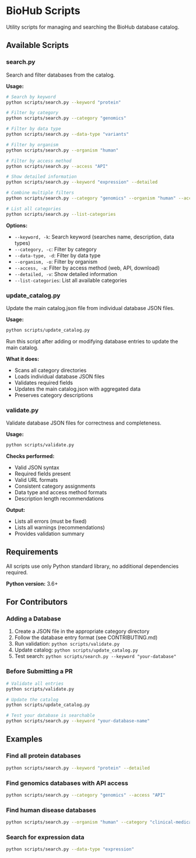 # BioHub Scripts

Utility scripts for managing and searching the BioHub database catalog.

## Available Scripts

### search.py

Search and filter databases from the catalog.

**Usage:**
```bash
# Search by keyword
python scripts/search.py --keyword "protein"

# Filter by category
python scripts/search.py --category "genomics"

# Filter by data type
python scripts/search.py --data-type "variants"

# Filter by organism
python scripts/search.py --organism "human"

# Filter by access method
python scripts/search.py --access "API"

# Show detailed information
python scripts/search.py --keyword "expression" --detailed

# Combine multiple filters
python scripts/search.py --category "genomics" --organism "human" --access "API"

# List all categories
python scripts/search.py --list-categories
```

**Options:**
- `--keyword, -k`: Search keyword (searches name, description, data types)
- `--category, -c`: Filter by category
- `--data-type, -d`: Filter by data type
- `--organism, -o`: Filter by organism
- `--access, -a`: Filter by access method (web, API, download)
- `--detailed, -v`: Show detailed information
- `--list-categories`: List all available categories

### update_catalog.py

Update the main catalog.json file from individual database JSON files.

**Usage:**
```bash
python scripts/update_catalog.py
```

Run this script after adding or modifying database entries to update the main catalog.

**What it does:**
- Scans all category directories
- Loads individual database JSON files
- Validates required fields
- Updates the main catalog.json with aggregated data
- Preserves category descriptions

### validate.py

Validate database JSON files for correctness and completeness.

**Usage:**
```bash
python scripts/validate.py
```

**Checks performed:**
- Valid JSON syntax
- Required fields present
- Valid URL formats
- Consistent category assignments
- Data type and access method formats
- Description length recommendations

**Output:**
- Lists all errors (must be fixed)
- Lists all warnings (recommendations)
- Provides validation summary

## Requirements

All scripts use only Python standard library, no additional dependencies required.

**Python version:** 3.6+

## For Contributors

### Adding a Database

1. Create a JSON file in the appropriate category directory
2. Follow the database entry format (see CONTRIBUTING.md)
3. Run validation: `python scripts/validate.py`
4. Update catalog: `python scripts/update_catalog.py`
5. Test search: `python scripts/search.py --keyword "your-database"`

### Before Submitting a PR

```bash
# Validate all entries
python scripts/validate.py

# Update the catalog
python scripts/update_catalog.py

# Test your database is searchable
python scripts/search.py --keyword "your-database-name"
```

## Examples

### Find all protein databases
```bash
python scripts/search.py --keyword "protein" --detailed
```

### Find genomics databases with API access
```bash
python scripts/search.py --category "genomics" --access "API"
```

### Find human disease databases
```bash
python scripts/search.py --organism "human" --category "clinical-medical"
```

### Search for expression data
```bash
python scripts/search.py --data-type "expression"
```
